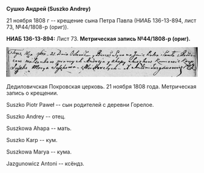 **Сушко Андрей (Suszko Andrey)**

21 ноября 1808 г -- крещение сына Петра Павла (НИАБ 136-13-894, лист 73,
№44/1808-р (ориг)).

**НИАБ 136-13-894:** Лист 73. **Метрическая запись №44/1808-р (ориг).**

![](./media/a4459947a5b060892348a95a3dd15fc0480c8687.png)

Дедиловичская Покровская церковь. 21 ноября 1808 года. Метрическая
запись о крещении.

Suszko Piotr Paweł -- сын родителей с деревни Горелое.

Suszko Andrey -- отец.

Suszkowa Ahapa -- мать.

Suszko Karp -- кум.

Suszkowa Marya -- кума.

Jazgunowicz Antoni -- ксёндз.
